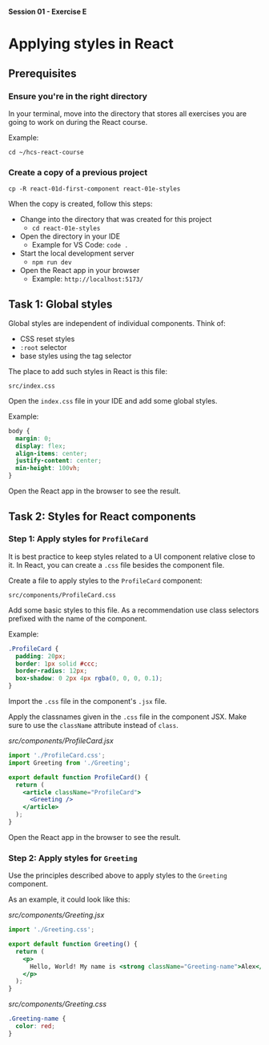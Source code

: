 **Session 01 - Exercise E**

# Applying styles in React

## Prerequisites 

### Ensure you're in the right directory

In your terminal, move into the directory that stores all exercises you are going to work on during the React course.

Example:

```
cd ~/hcs-react-course
```

### Create a copy of a previous project

```
cp -R react-01d-first-component react-01e-styles
```

When the copy is created, follow this steps:

- Change into the directory that was created for this project
    - `cd react-01e-styles`
- Open the directory in your IDE
    - Example for VS Code: `code .`
- Start the local development server
    - `npm run dev`
- Open the React app in your browser
    - Example: `http://localhost:5173/`

## Task 1: Global styles

Global styles are independent of individual components. Think of:

- CSS reset styles
- `:root` selector
- base styles using the tag selector

The place to add such styles in React is this file:

```
src/index.css
```

Open the `index.css` file in your IDE and add some global styles.

Example:

```css
body {
  margin: 0;
  display: flex;
  align-items: center;
  justify-content: center;
  min-height: 100vh;
}
```

Open the React app in the browser to see the result.

## Task 2: Styles for React components

### Step 1: Apply styles for `ProfileCard`

It is best practice to keep styles related to a UI component relative close to it. In React, you can create a `.css` file besides the component file.

Create a file to apply styles to the `ProfileCard` component:

```
src/components/ProfileCard.css
```

Add some basic styles to this file. As a recommendation use class selectors prefixed with the name of the component.

Example:

```css
.ProfileCard {
  padding: 20px;
  border: 1px solid #ccc;
  border-radius: 12px;
  box-shadow: 0 2px 4px rgba(0, 0, 0, 0.1);
}
```

Import the `.css` file in the component's `.jsx` file.

Apply the classnames given in the `.css` file in the component JSX. Make sure to use the `className` attribute instead of `class`.

*src/components/ProfileCard.jsx* 

```jsx
import './ProfileCard.css';
import Greeting from './Greeting';

export default function ProfileCard() {
  return (
    <article className="ProfileCard">
      <Greeting />
    </article>
  );
}
```

Open the React app in the browser to see the result.

### Step 2: Apply styles for `Greeting`

Use the principles described above to apply styles to the `Greeting` component.

As an example, it could look like this:

*src/components/Greeting.jsx*

```jsx
import './Greeting.css';

export default function Greeting() {
  return (
    <p>
      Hello, World! My name is <strong className="Greeting-name">Alex</strong>.
    </p>
  );
}
```

*src/components/Greeting.css*

```css
.Greeting-name {
  color: red;
}
```
